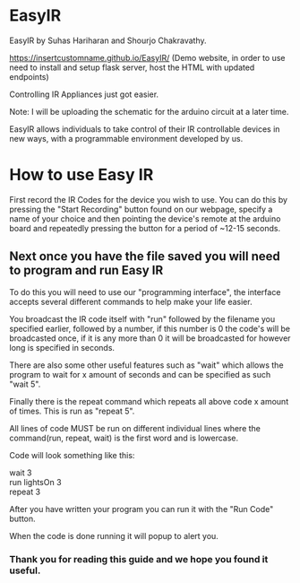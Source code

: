 # EasyIR

EasyIR by Suhas Hariharan and Shourjo Chakravathy.

https://insertcustomname.github.io/EasyIR/ (Demo website, in order to use need to install and setup flask server, host the HTML with updated endpoints)

Controlling IR Appliances just got easier. 

Note: I will be uploading the schematic for the arduino circuit at a later time.

EasyIR allows individuals to take control of their IR controllable devices in new ways, with a programmable environment developed by us.

# How to use Easy IR

First record the IR Codes for the device you wish to use.
You can do this by pressing the "Start Recording" button found on our webpage, specify a name of your choice and then pointing the device's remote at the arduino board and repeatedly pressing the button for a period of ~12-15 seconds.

## Next once you have the file saved you will need to program and run Easy IR 

To do this you will need to use our "programming interface", the interface accepts several different commands to help make your life easier.

You broadcast the IR code itself with "run" followed by the filename you specified earlier, followed by a number, if this number is 0 the code's will be broadcasted once, if it is any more than 0 it will be broadcasted for however long is specified in seconds.

There are also some other useful features such as "wait" which allows the program to wait for x amount of seconds and can be specified as such "wait 5".

Finally there is the repeat command which repeats all above code x amount of times. This is run as "repeat 5".

All lines of code MUST be run on different individual lines where the command(run, repeat, wait) is the first word and is lowercase.

Code will look something like this:

wait 3                                                                                                                  
run lightsOn 3                                                    
repeat 3                                                                 

After you have written your program you can run it with the "Run Code" button. 

When the code is done running it will popup to alert you. 

### Thank you for reading this guide and we hope you found it useful.
